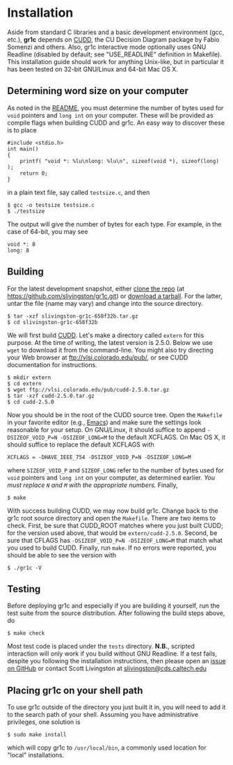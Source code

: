 Installation
============

Aside from standard C libraries and a basic development environment (gcc, etc.), **gr1c** depends on [CUDD](http://vlsi.colorado.edu/~fabio/CUDD/), the CU Decision Diagram package by Fabio Somenzi and others.  Also, gr1c interactive mode optionally uses GNU Readline (disabled by default; see "USE_READLINE" definition in Makefile).  This installation guide should work for anything Unix-like, but in particular it has been tested on 32-bit GNU/Linux and 64-bit Mac OS X.

Determining word size on your computer
--------------------------------------

As noted in the [README](https://github.com/slivingston/gr1c/blob/master/README.rst), you must determine the number of bytes used for ``void`` pointers and ``long int`` on your computer. These will be provided as compile flags when building CUDD and gr1c. An easy way to discover these is to place

    #include <stdio.h>
    int main()
    {
        printf( "void *: %lu\nlong: %lu\n", sizeof(void *), sizeof(long) );
        return 0;
    }

in a plain text file, say called ``testsize.c``, and then

    $ gcc -o testsize testsize.c
    $ ./testsize

The output will give the number of bytes for each type.  For example, in the case of 64-bit, you may see

    void *: 8
    long: 8

Building
--------

For the latest development snapshot, either [clone the repo](https://github.com/slivingston/gr1c) (at https://github.com/slivingston/gr1c.git) or [download a tarball](https://github.com/slivingston/gr1c/tarball/master).  For the latter, untar the file (name may vary) and change into the source directory.

    $ tar -xzf slivingston-gr1c-658f32b.tar.gz
    $ cd slivingston-gr1c-658f32b

We will first build [CUDD](http://vlsi.colorado.edu/~fabio/CUDD/). Let's make a directory called ``extern`` for this purpose. At the time of writing, the latest version is 2.5.0. Below we use ``wget`` to download it from the command-line. You might also try directing your Web browser at <ftp://vlsi.colorado.edu/pub/>, or see CUDD documentation for instructions.

    $ mkdir extern
    $ cd extern
    $ wget ftp://vlsi.colorado.edu/pub/cudd-2.5.0.tar.gz
    $ tar -xzf cudd-2.5.0.tar.gz
    $ cd cudd-2.5.0

Now you should be in the root of the CUDD source tree. Open the ``Makefile`` in your favorite editor (e.g., [Emacs](http://www.gnu.org/software/emacs/)) and make sure the settings look reasonable for your setup. On GNU/Linux, it should suffice to append ``-DSIZEOF_VOID_P=N -DSIZEOF_LONG=M`` to the default XCFLAGS. On Mac OS X, it should suffice to replace the default XCFLAGS with

    XCFLAGS = -DHAVE_IEEE_754 -DSIZEOF_VOID_P=N -DSIZEOF_LONG=M

where ``SIZEOF_VOID_P`` and ``SIZEOF_LONG`` refer to the number of bytes used for ``void`` pointers and ``long int`` on your computer, as determined earlier.  _You must replace ``N`` and ``M`` with the appropriate numbers._ Finally,

    $ make

With success building CUDD, we may now build gr1c. Change back to the gr1c root source directory and open the ``Makefile``. There are two items to check. First, be sure that CUDD_ROOT matches where you just built CUDD; for the version used above, that would be ``extern/cudd-2.5.0``. Second, be sure that CFLAGS has ``-DSIZEOF_VOID_P=N -DSIZEOF_LONG=M`` that match what you used to build CUDD.  Finally, run ``make``. If no errors were reported, you should be able to see the version with

    $ ./gr1c -V

Testing
-------

Before deploying gr1c and especially if you are building it yourself, run the test suite from the source distribution. After following the build steps above, do

    $ make check

Most test code is placed under the ``tests`` directory. **N.B.**, scripted interaction will only work if you build without GNU Readline.  If a test fails, despite you following the installation instructions, then please open an [issue on GitHub](https://github.com/slivingston/gr1c/issues) or contact Scott Livingston at <slivingston@cds.caltech.edu>

Placing gr1c on your shell path
-------------------------------

To use gr1c outside of the directory you just built it in, you will need to add it to the search path of your shell. Assuming you have administrative privileges, one solution is

    $ sudo make install

which will copy gr1c to ``/usr/local/bin``, a commonly used location for "local" installations.
